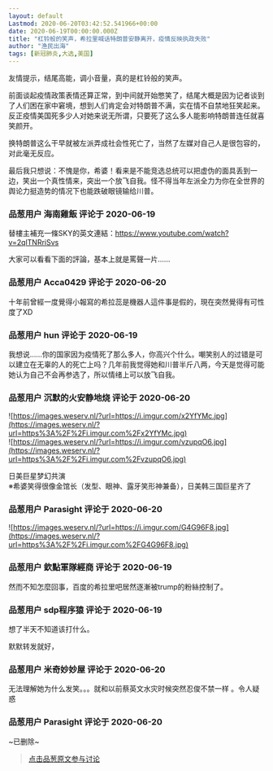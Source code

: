 ```yaml
---
layout: default
Lastmod: 2020-06-20T03:42:52.541966+00:00
date: 2020-06-19T00:00:00.000Z
title: "杠铃般的笑声，希拉里喊话特朗普安静离开，疫情反映执政失败"
author: "渔民出海"
tags: [新冠肺炎,大选,美国]
---
```


友情提示，结尾高能，调小音量，真的是杠铃般的笑声。  
  
前面谈起疫情政策表情还算正常，到中间就开始憋笑了，结尾大概是因为记者谈到了人们困在家中窘境，想到人们肯定会对特朗普不满，实在情不自禁地狂笑起来。反正疫情美国死多少人对她来说无所谓，只要死了这么多人能影响特朗普连任就喜笑颜开。  
  
换特朗普这么干早就被左派弄成社会性死亡了，当然了左媒对自己人是很包容的，对此毫无反应。  
  
最后我只想说：不愧是你，希婆！看来是不能竞选总统可以把虚伪的面具丢到一边，笑出一个真性情来，突出一个放飞自我。怪不得当年左派全力为你在全世界的舆论力挺造势的情况下也能跌破眼镜输给川普。

            
### 品葱用户 **海南雞飯** 评论于 2020-06-19
        
替樓主補充一條SKY的英文連結：https://www.youtube.com/watch?v=2qlTNRriSvs  
  
大家可以看看下面的評論，基本上就是罵聲一片......
        


            
### 品葱用户 **Acca0429** 评论于 2020-06-20
        
十年前曾經一度覺得小報寫的希拉蕊是機器人這件事是假的，現在突然覺得有可性度了XD
        


            
### 品葱用户 **hun** 评论于 2020-06-19
        
我想说……你的国家因为疫情死了那么多人，你高兴个什么。嘲笑别人的过错是可以建立在无辜的人的死亡上吗？几年前我觉得她和川普半斤八两，今天是觉得可能她认为自己不会再参选了，所以情绪上可以放飞自我。
        


            
### 品葱用户 **沉默的火安静地烧** 评论于 2020-06-20
        
![https://images.weserv.nl/?url=https://i.imgur.com/x2YfYMc.jpg](https://images.weserv.nl/?url=https%3A%2F%2Fi.imgur.com%2Fx2YfYMc.jpg)  
![https://images.weserv.nl/?url=https://i.imgur.com/vzupqO6.jpg](https://images.weserv.nl/?url=https%3A%2F%2Fi.imgur.com%2FvzupqO6.jpg)  
  
日美巨星梦幻共演  
※希婆笑得很像金馆长（发型、眼神、露牙笑形神兼备），日美韩三国巨星齐了
        


            
### 品葱用户 **Parasight** 评论于 2020-06-20
        
![https://images.weserv.nl/?url=https://i.imgur.com/G4G96F8.jpg](https://images.weserv.nl/?url=https%3A%2F%2Fi.imgur.com%2FG4G96F8.jpg)
        


            
### 品葱用户 **欽點軍隊經商** 评论于 2020-06-19
        
然而不知怎麼回事，百度的希拉里吧居然逐漸被trump的粉絲控制了。
        


            
### 品葱用户 **sdp程序猿** 评论于 2020-06-19
        
想了半天不知道该打什么。  
  
默默转发就好，
        


            
### 品葱用户 **米奇妙妙屋** 评论于 2020-06-20
        
无法理解她为什么发笑。。。就和以前蔡英文水灾时候突然忍俊不禁一样 。令人疑惑
        


            
### 品葱用户 **Parasight** 评论于 2020-06-20
        
~已删除~
        






> [点击品葱原文参与讨论](https://pincong.rocks/video/id-2371__sort_key-agree_count__sort-DESC)

